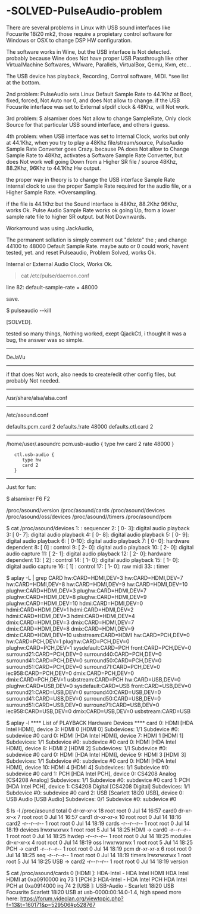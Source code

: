 # -SOLVED-PulseAudio-problem

There are several problems in Linux with USB sound interfaces like Focusrite 18i20 mk2, those 
require a propietary control software for Windows or OSX to change DSP HW configuration.

The software works in Wine, but the USB interface is Not detected.
probably because Wine does Not have proper USB Passthrough like other VirtualMachine Softwares, VMware, Parallels, VirtualBox, Qemu, Kvm, etc... 

The USB device has playback, Recording, Control software, MIDI. *see list at the bottom.

2nd problem:
PulseAudio sets Linux Default Sample Rate to 44.1Khz at Boot, fixed, forced, Not Auto nor 0, and does Not allow to change.
if the USB Focusrite interface was set to External s/pdif clock & 48Khz, 
will Not work.

3rd problem:
$ alsamixer does Not allow to change SampleRate,
Only clock Source for that particular USB sound interface, and others i guess.

4th problem: 
when USB interface was set to Internal Clock,
works but only at 44.1Khz,
when you try to play a 48Khz file/stream/source,
PulseAudio Sample Rate Converter goes Crazy.
because PA does Not allow to Change Sample Rate to 48Khz,
activates a Software Sample Rate Converter,
but does Not work well going Down from a Higher SR file / source 48Khz, 88.2Khz, 96Khz to 44.1Khz Hw output.

the proper way in theory is to change the USB interface Sample Rate internal clock to use the proper Sample Rate required for the audio file, or a Higher Sample Rate. *Oversampling.

if the file is 44.1Khz but the Sound interface is 48Khz, 88.2Khz 96Khz, works Ok.
Pulse Audio Sample Rate works ok going Up, 
from a lower sample rate file to higher SR output.
but Not Downwards.

Workarround was using JackAudio,

The permanent sollution is simply comment out "delete" the ; and change 44100 to 48000 Default Sample Rate.
maybe auto or 0 could work, havent tested, yet.
and reset Pulseaudio, 
Problem Solved, works Ok.

Internal or External Audio Clock, Works Ok.

> cat /etc/pulse/daemon.conf

line 82: default-sample-rate = 48000

save.

$ pulseaudio --kill

[SOLVED].

tested so many things, Nothing worked, exept QjackCtl, 
i thought it was a bug, the answer was so simple.

-----

DeJaVu

-----

if that does Not work,
also needs to create/edit other config files, 
but probably Not needed.

----

/usr/share/alsa/alsa.conf

----

/etc/asound.conf

defaults.pcm.card 2
defaults.!rate 48000
defaults.ctl.card 2

----

/home/user/.asoundrc
pcm.usb-audio {
          type hw
          card 2
          rate 48000
       }
       
       ctl.usb-audio {
          type hw
          card 2
       }

-----

Just for fun:

$ alsamixer
F6
F2

/proc/asound/version
/proc/asound/cards
/proc/asound/devices
/proc/asound/oss/devices
/proc/asound//timers
/proc/asound/pcm

$ cat /proc/asound/devices
  1:        : sequencer
  2: [ 0- 3]: digital audio playback
  3: [ 0- 7]: digital audio playback
  4: [ 0- 8]: digital audio playback
  5: [ 0- 9]: digital audio playback
  6: [ 0-10]: digital audio playback
  7: [ 0- 0]: hardware dependent
  8: [ 0]   : control
  9: [ 2- 0]: digital audio playback
 10: [ 2- 0]: digital audio capture
 11: [ 2- 1]: digital audio playback
 12: [ 2- 0]: hardware dependent
 13: [ 2]   : control
 14: [ 1- 0]: digital audio playback
 15: [ 1- 0]: digital audio capture
 16: [ 1]   : control
 17: [ 1- 0]: raw midi
 33:        : timer


$ aplay -L | grep CARD
hw:CARD=HDMI,DEV=3
hw:CARD=HDMI,DEV=7
hw:CARD=HDMI,DEV=8
hw:CARD=HDMI,DEV=9
hw:CARD=HDMI,DEV=10
plughw:CARD=HDMI,DEV=3
plughw:CARD=HDMI,DEV=7
plughw:CARD=HDMI,DEV=8
plughw:CARD=HDMI,DEV=9
plughw:CARD=HDMI,DEV=10
hdmi:CARD=HDMI,DEV=0
hdmi:CARD=HDMI,DEV=1
hdmi:CARD=HDMI,DEV=2
hdmi:CARD=HDMI,DEV=3
hdmi:CARD=HDMI,DEV=4
dmix:CARD=HDMI,DEV=3
dmix:CARD=HDMI,DEV=7
dmix:CARD=HDMI,DEV=8
dmix:CARD=HDMI,DEV=9
dmix:CARD=HDMI,DEV=10
usbstream:CARD=HDMI
hw:CARD=PCH,DEV=0
hw:CARD=PCH,DEV=1
plughw:CARD=PCH,DEV=0
plughw:CARD=PCH,DEV=1
sysdefault:CARD=PCH
front:CARD=PCH,DEV=0
surround21:CARD=PCH,DEV=0
surround40:CARD=PCH,DEV=0
surround41:CARD=PCH,DEV=0
surround50:CARD=PCH,DEV=0
surround51:CARD=PCH,DEV=0
surround71:CARD=PCH,DEV=0
iec958:CARD=PCH,DEV=0
dmix:CARD=PCH,DEV=0
dmix:CARD=PCH,DEV=1
usbstream:CARD=PCH
hw:CARD=USB,DEV=0
plughw:CARD=USB,DEV=0
sysdefault:CARD=USB
front:CARD=USB,DEV=0
surround21:CARD=USB,DEV=0
surround40:CARD=USB,DEV=0
surround41:CARD=USB,DEV=0
surround50:CARD=USB,DEV=0
surround51:CARD=USB,DEV=0
surround71:CARD=USB,DEV=0
iec958:CARD=USB,DEV=0
dmix:CARD=USB,DEV=0
usbstream:CARD=USB

$ aplay -l
**** List of PLAYBACK Hardware Devices ****
card 0: HDMI [HDA Intel HDMI], device 3: HDMI 0 [HDMI 0]
  Subdevices: 1/1
  Subdevice #0: subdevice #0
card 0: HDMI [HDA Intel HDMI], device 7: HDMI 1 [HDMI 1]
  Subdevices: 1/1
  Subdevice #0: subdevice #0
card 0: HDMI [HDA Intel HDMI], device 8: HDMI 2 [HDMI 2]
  Subdevices: 1/1
  Subdevice #0: subdevice #0
card 0: HDMI [HDA Intel HDMI], device 9: HDMI 3 [HDMI 3]
  Subdevices: 1/1
  Subdevice #0: subdevice #0
card 0: HDMI [HDA Intel HDMI], device 10: HDMI 4 [HDMI 4]
  Subdevices: 1/1
  Subdevice #0: subdevice #0
card 1: PCH [HDA Intel PCH], device 0: CS4208 Analog [CS4208 Analog]
  Subdevices: 1/1
  Subdevice #0: subdevice #0
card 1: PCH [HDA Intel PCH], device 1: CS4208 Digital [CS4208 Digital]
  Subdevices: 1/1
  Subdevice #0: subdevice #0
card 2: USB [Scarlett 18i20 USB], device 0: USB Audio [USB Audio]
  Subdevices: 0/1
  Subdevice #0: subdevice #0

$ ls -l /proc/asound
total 0
dr-xr-xr-x 18 root root 0 Jul 14 16:57 card0
dr-xr-xr-x  7 root root 0 Jul 14 16:57 card1
dr-xr-xr-x 10 root root 0 Jul 14 18:16 card2
-r--r--r--  1 root root 0 Jul 14 18:19 cards
-r--r--r--  1 root root 0 Jul 14 18:19 devices
lrwxrwxrwx  1 root root 5 Jul 14 18:25 HDMI -> card0
-r--r--r--  1 root root 0 Jul 14 18:25 hwdep
-r--r--r--  1 root root 0 Jul 14 18:25 modules
dr-xr-xr-x  4 root root 0 Jul 14 18:19 oss
lrwxrwxrwx  1 root root 5 Jul 14 18:25 PCH -> card1
-r--r--r--  1 root root 0 Jul 14 18:19 pcm
dr-xr-xr-x  6 root root 0 Jul 14 18:25 seq
-r--r--r--  1 root root 0 Jul 14 18:19 timers
lrwxrwxrwx  1 root root 5 Jul 14 18:25 USB -> card2
-r--r--r--  1 root root 0 Jul 14 18:19 version

$ cat /proc/asound/cards
 0 [HDMI           ]: HDA-Intel - HDA Intel HDMI
                      HDA Intel HDMI at 0xa0910000 irq 73
 1 [PCH            ]: HDA-Intel - HDA Intel PCH
                      HDA Intel PCH at 0xa0914000 irq 74
 2 [USB            ]: USB-Audio - Scarlett 18i20 USB
                      Focusrite Scarlett 18i20 USB at usb-0000:00:14.0-1.4, high speed
more here:
https://forum.videolan.org/viewtopic.php?f=13&t=160171&p=529506#p528767
